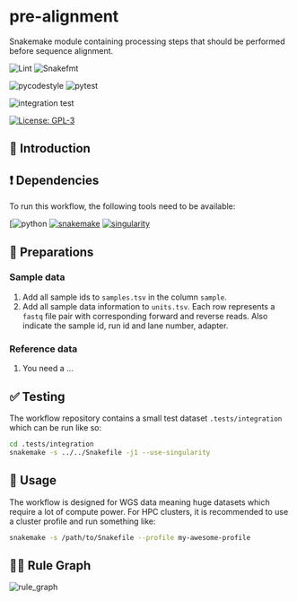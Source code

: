 # pre-alignment

Snakemake module containing processing steps that should be performed before sequence alignment.

![Lint](https://github.com/hydra-genetics/pre-alignment/actions/workflows/lint.yaml/badge.svg?branch=master)
![Snakefmt](https://github.com/hydra-genetics/pre-alignment/actions/workflows/snakefmt.yaml/badge.svg?branch=master)

![pycodestyle](https://github.com/hydra-genetics/pre-alignment/actions/workflows/pycodestyl.yaml/badge.svg?branch=master)
![pytest](https://github.com/hydra-genetics/pre-alignment/actions/workflows/pytest.yaml/badge.svg?branch=master)

![integration test](https://github.com/hydra-genetics/pre-alignment/actions/workflows/integration1.yaml/badge.svg?branch=master)

[![License: GPL-3](https://img.shields.io/badge/License-GPL3-yellow.svg)](https://opensource.org/licenses/gpl-3.0.html)

## :speech_balloon: Introduction

## :heavy_exclamation_mark: Dependencies

To run this workflow, the following tools need to be available:

[![python](https://img.shields.io/badge/python-3.8-blue)
[![snakemake](https://img.shields.io/badge/snakemake-6.8.0-blue)](https://snakemake.readthedocs.io/en/stable/)
[![singularity](https://img.shields.io/badge/singularity-3.7-blue)](https://sylabs.io/docs/)

## :school_satchel: Preparations

### Sample data

1. Add all sample ids to `samples.tsv` in the column `sample`.
2. Add all sample data information to `units.tsv`. Each row represents a `fastq` file pair with
corresponding forward and reverse reads. Also indicate the sample id, run id and lane number, adapter.

### Reference data

1. You need a ...

## :white_check_mark: Testing

The workflow repository contains a small test dataset `.tests/integration` which can be run like so:

```bash
cd .tests/integration
snakemake -s ../../Snakefile -j1 --use-singularity
```

## :rocket: Usage

The workflow is designed for WGS data meaning huge datasets which require a lot of compute power. For
HPC clusters, it is recommended to use a cluster profile and run something like:

```bash
snakemake -s /path/to/Snakefile --profile my-awesome-profile
```

## :judge: Rule Graph

![rule_graph](https://raw.githubusercontent.com/path.../rulegraph.svg)
